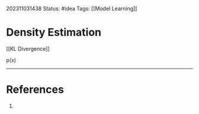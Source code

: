 202311031438
Status: #idea
Tags: [[Model Learning]]

# Density Estimation

[[KL Divergence]]

p(x)

---
# References

1. 
